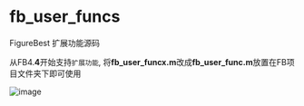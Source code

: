 # fb_user_funcs
FigureBest 扩展功能源码

从FB4.**4**开始支持`扩展功能`, 将**fb_user_funcx.m**改成**fb_user_func.m**放置在FB项目文件夹下即可使用

![image](https://user-images.githubusercontent.com/104671948/177692067-b68d44bf-bd45-4e1c-8925-e5009efe189f.png)

